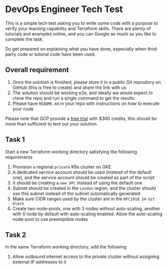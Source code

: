 # DevOps Engineer Tech Test

This is a simple tech test asking you to write some code with a purpose to verify your learning capability and Terraform skills.
There are plenty of tutorials and examples online, and you can Google as much as you like to complete the task. 

Do get prepared on explaining what you have done, especially when third party code or tutorial code have been used.

## Overall requirement
1. Once the solution is finished, please store it in a public Git repository on GitHub (this is free to create) and share the link with us
1. The solution should be working e2e, and ideally we would expect to clone the repo and run a single command to get the results
1. Please have `README.md` in your repo with instructions on how to execute your code

Please note that GCP provide a [free trial](https://console.cloud.google.com/freetrial?_ga=2.30864826.465062206.1621110953-1562635123.1620165775) with $300 credits, this should be more than sufficient to test out your solution. 

## Task 1
Start a new Terraform working directory satisfying the following requirements
1. Provision a regional `private` K8s cluster on GKE
1. A dedicated service account should be used (instead of the default one), and the service account should be created as part of the script
1. It should be creating a `new VPC` instead of using the default one
1. Subnet should be created in the `London` region, and the cluster should use this subnet instead of the subnet automatically generated
1. Make sure CIDR ranges used by the cluster are in the `RFC1918 24-bit block`
1. Create two node-pools, one with 3 nodes without auto-scaling, another with 0 node by default with auto-scaling enabled. Allow the auto-scaling node-pool to use preemptible nodes

## Task 2
In the same Terraform working directory, add the following
1. Allow outbound internet access to the private cluster without assigning external IP addresses to it
